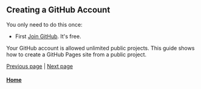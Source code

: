 ## Creating a GitHub Account

You only need to do this once:

* First [Join GitHub](https://github.com/join). It's free.

Your GitHub account is allowed unlimited public projects.
This guide shows how to create a GitHub Pages site from a public project.

[Previous page](/README.md) | [Next page](creating-github-repository.md)

#### [Home](/README.md) 
